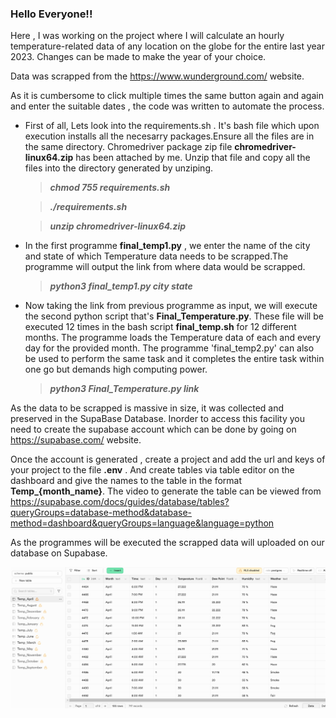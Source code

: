 <h3 align='centre'> Hello Everyone!! </h3>

Here , I was working on the project where I will calculate an hourly temperature-related data of any location on the globe for the entire last year 2023. Changes can be made to make the year of your choice.

Data was scrapped from the https://www.wunderground.com/ website.

As it is cumbersome to click multiple times the same button again and again and enter the suitable dates , the code was written to automate the process.

- First of all, Lets look into the requirements.sh . It's bash file which upon execution installs all the necesarry packages.Ensure all the files are in the same directory. Chromedriver package zip file **chromedriver-linux64.zip** has been attached by me. Unzip that file and copy all the files into the directory generated by unziping.
  >***chmod 755 requirements.sh***
  
  >***./requirements.sh***
  
  >***unzip chromedriver-linux64.zip***

- In the first programme **final_temp1.py** , we enter the name of the city and state of which Temperature data needs to be scrapped.The programme will output the link from where data would be scrapped.
  >***python3 final_temp1.py city state***
  
- Now taking the link from previous programme as input, we will execute the second python script that's **Final_Temperature.py**. These file will be executed 12 times in the bash script **final_temp.sh** for 12 different months. The programme loads the Temperature data of each and every day for the provided month. The programme 'final_temp2.py' can also be used to perform the same task and it completes the entire task within one go but demands high computing power.
  >***python3 Final_Temperature.py link***

As the data to be scrapped is massive in size, it was collected and preserved in the SupaBase Database. Inorder to access this facility you need to create the supabase account which can be done by going on https://supabase.com/ website.

Once the account is generated , create a project and add the url and keys of your project to the file **.env** . And create tables via table editor on the dashboard and give the names to the table in the format **Temp_{month_name}**. The video to generate the table can be viewed from https://supabase.com/docs/guides/database/tables?queryGroups=database-method&database-method=dashboard&queryGroups=language&language=python

As the programmes will be executed the scrapped data will uploaded on our database on Supabase.

![Screenshot of the database generated on the supabase.](https://github.com/Shreyas277/TempAutomation/blob/main/Images/Screenshot%202024-12-19%20002807.png)


